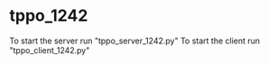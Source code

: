 # tppo_1242
To start the server run "tppo_server_1242.py"
To start the client run "tppo_client_1242.py"
